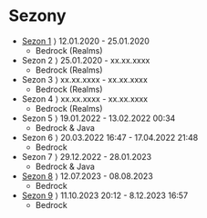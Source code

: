 # Sezony

* [Sezon 1](https://github.com/Huje22/Sezony/tree/main/Sezon%201-4) ⟩ 12.01.2020 - 25.01.2020
    * Bedrock (Realms)
* Sezon 2 ⟩ 25.01.2020 - xx.xx.xxxx
    * Bedrock (Realms)
* Sezon 3 ⟩ xx.xx.xxxx - xx.xx.xxxx
    * Bedrock (Realms)
* Sezon 4 ⟩ xx.xx.xxxx - xx.xx.xxxx
    * Bedrock (Realms)
* Sezon 5 ⟩ 19.01.2022 - 13.02.2022 00:34
    * Bedrock & Java
* Sezon 6 ⟩ 20.03.2022 16:47 - 17.04.2022 21:48
    * Bedrock 
* Sezon 7 ⟩ 29.12.2022 - 28.01.2023
    * Bedrock & Java
* [Sezon 8](https://github.com/Huje22/Sezony/tree/main/Sezon%208) ⟩ 12.07.2023 - 08.08.2023
    * Bedrock 
* [Sezon 9](https://github.com/Huje22/Sezony/tree/main/Sezon%209)  ⟩ 11.10.2023 20:12 - 8.12.2023 16:57
    * Bedrock 

